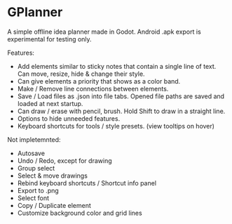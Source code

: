 # GPlanner
A simple offline idea planner made in Godot.
Android .apk export is experimental for testing only.

Features:
- Add elements similar to sticky notes that contain a single line of text. Can move, resize, hide & change their style.
- Can give elements a priority that shows as a color band.
- Make / Remove line connections between elements.
- Save / Load files as .json into file tabs. Opened file paths are saved and loaded at next startup.
- Can draw / erase with pencil, brush. Hold Shift to draw in a straight line.
- Options to hide unneeded features.
- Keyboard shortcuts for tools / style presets. (view tooltips on hover)


Not impletemnted:
- Autosave
- Undo / Redo, except for drawing
- Group select
- Select & move drawings
- Rebind keyboard shortcuts / Shortcut info panel
- Export to .png
- Select font
- Copy / Duplicate element
- Customize background color and grid lines
